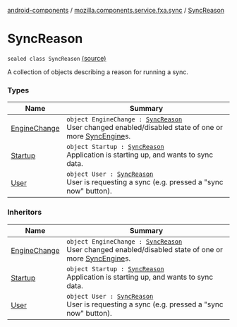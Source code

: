 [android-components](../../index.md) / [mozilla.components.service.fxa.sync](../index.md) / [SyncReason](./index.md)

# SyncReason

`sealed class SyncReason` [(source)](https://github.com/mozilla-mobile/android-components/blob/master/components/service/firefox-accounts/src/main/java/mozilla/components/service/fxa/sync/SyncManager.kt#L21)

A collection of objects describing a reason for running a sync.

### Types

| Name | Summary |
|---|---|
| [EngineChange](-engine-change.md) | `object EngineChange : `[`SyncReason`](./index.md)<br>User changed enabled/disabled state of one or more [SyncEngine](../../mozilla.components.service.fxa/-sync-engine/index.md)s. |
| [Startup](-startup.md) | `object Startup : `[`SyncReason`](./index.md)<br>Application is starting up, and wants to sync data. |
| [User](-user.md) | `object User : `[`SyncReason`](./index.md)<br>User is requesting a sync (e.g. pressed a "sync now" button). |

### Inheritors

| Name | Summary |
|---|---|
| [EngineChange](-engine-change.md) | `object EngineChange : `[`SyncReason`](./index.md)<br>User changed enabled/disabled state of one or more [SyncEngine](../../mozilla.components.service.fxa/-sync-engine/index.md)s. |
| [Startup](-startup.md) | `object Startup : `[`SyncReason`](./index.md)<br>Application is starting up, and wants to sync data. |
| [User](-user.md) | `object User : `[`SyncReason`](./index.md)<br>User is requesting a sync (e.g. pressed a "sync now" button). |
